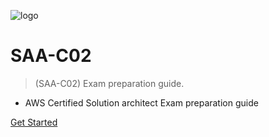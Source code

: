<!-- _coverpage.md -->

![logo](https://d1.awsstatic.com/training-and-certification/Certification%20Badges/AWS-Certified_Solutions-Architect_Associate_512x512.d82aee07920970350c427c8d0542bc239180a486.png)

# SAA-C02<small></small>

> (SAA-C02) Exam preparation guide.

- AWS Certified Solution architect Exam preparation guide

[Get Started](/?id=aws-certified-solution-architect-saa-c02)